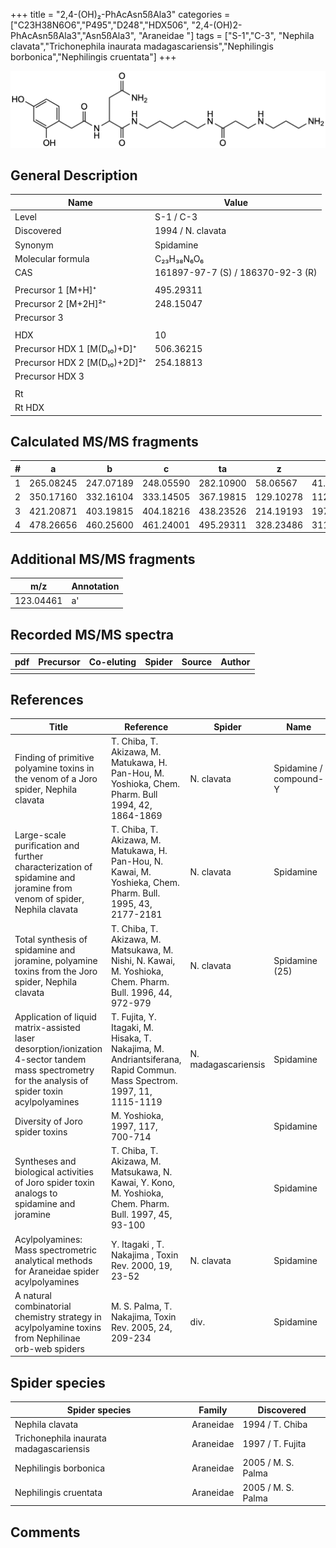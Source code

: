 +++
title = "2,4-(OH)₂-PhAcAsn5ßAla3"
categories = ["C23H38N6O6","P495","D248","HDX506",
"2,4-(OH)2-PhAcAsn5ßAla3","Asn5ßAla3",
"Araneidae "]
tags = ["S-1","C-3",
"Nephila clavata","Trichonephila inaurata madagascariensis","Nephilingis borbonica","Nephilingis cruentata"]
+++

![](/img/2-4-OH2-PhAcAsn5bAla3.png)

## General Description

| Name                         | Value                             |
|------------------------------|-----------------------------------|
| Level                        | S-1 / C-3                               |
| Discovered                   | 1994 / N. clavata                 |
| Synonym                      | Spidamine                         |
| Molecular formula            | C₂₃H₃₈N₆O₆                        |
| CAS                          | 161897-97-7 (S) / 186370-92-3 (R) |
|                              |                                   |
| Precursor 1 [M+H]⁺           | 495.29311                         |
| Precursor 2 [M+2H]²⁺         | 248.15047                         |
| Precursor 3                  |                                   |
|                              |                                   |
| HDX                          | 10                                |
| Precursor HDX 1 [M(D₁₀)+D]⁺   | 506.36215                         |
| Precursor HDX 2 [M(D₁₀)+2D]²⁺ | 254.18813                         |
| Precursor HDX 3              |                                   |
|                              |                                   |
| Rt                           |                                   |
| Rt HDX                       |                                   |

## Calculated MS/MS fragments

| # | a         | b         | c         | ta        | z         | y         | tz        |
|---|-----------|-----------|-----------|-----------|-----------|-----------|-----------|
| 1 | 265.08245 | 247.07189 | 248.05590 | 282.10900 | 58.06567  | 41.03912  | 75.09222  |
| 2 | 350.17160 | 332.16104 | 333.14505 | 367.19815 | 129.10278 | 112.07623 | 146.12933 |
| 3 | 421.20871 | 403.19815 | 404.18216 | 438.23526 | 214.19193 | 197.16538 | 231.21848 |
| 4 | 478.26656 | 460.25600 | 461.24001 | 495.29311 | 328.23486 | 311.20831 | 345.26141 |

## Additional MS/MS fragments

| m/z       | Annotation |
|-----------|------------|
| 123.04461 | a'         |

## Recorded MS/MS spectra

| pdf | Precursor | Co-eluting | Spider | Source | Author |
|-----|-----------|------------|--------|--------|--------|
|     |           |            |        |        |        |

## References

| Title                                                                                                                                               | Reference                                                                                                            | Spider              | Name                   | Content                          | Link                                                                                                                                   |
|-----------------------------------------------------------------------------------------------------------------------------------------------------|----------------------------------------------------------------------------------------------------------------------|---------------------|------------------------|----------------------------------|----------------------------------------------------------------------------------------------------------------------------------------|
| Finding of primitive polyamine toxins in the venom of a Joro spider, Nephila clavata                                                                | T. Chiba, T. Akizawa, M. Matukawa, H. Pan-Hou, M. Yoshioka, Chem. Pharm. Bull 1994, 42, 1864-1869                    | N. clavata          | Spidamine / compound-Y | NMR (ns), Amino acid analysis    | [Link](https://www.jstage.jst.go.jp/article/cpb1958/42/9/42_9_1864/_article)                                                           |
| Large-scale purification and further characterization of spidamine and joramine from venom of spider, Nephila clavata                               | T. Chiba, T. Akizawa, M. Matukawa, H. Pan-Hou, N. Kawai, M. Yoshieka, Chem. Pharm. Bull. 1995, 43, 2177-2181         | N. clavata          | Spidamine              | NMR, Activity-studies            | [Link](https://www.jstage.jst.go.jp/article/cpb1958/43/12/43_12_2177/_article)                                                         |
| Total synthesis of spidamine and joramine, polyamine toxins from the Joro spider, Nephila clavata                                                   | T. Chiba, T. Akizawa, M. Matsukawa, M. Nishi, N. Kawai, M. Yoshioka, Chem. Pharm. Bull. 1996, 44, 972-979            | N. clavata          | Spidamine (25)         | Synthesis, NMR, Activity-studies | [Link](https://www.jstage.jst.go.jp/article/cpb1958/44/5/44_5_972/_article)                                                            |
| Application of liquid matrix-assisted laser desorption/ionization 4-sector tandem mass spectrometry for the analysis of spider toxin acylpolyamines | T. Fujita, Y. Itagaki, M. Hisaka, T. Nakajima, M. Andriantsiferana, Rapid Commun. Mass Spectrom. 1997, 11, 1115-1119 | N. madagascariensis | Spidamine              | LMALDI-CID                       | [Link](https://onlinelibrary.wiley.com/doi/abs/10.1002/%28SICI%291097-0231%2819970630%2911%3A10%3C1115%3A%3AAID-RCM908%3E3.0.CO%3B2-D) |
| Diversity of Joro spider toxins                                                                                                                     | M. Yoshioka,  1997, 117, 700-714                                                                                     |                     | Spidamine              | Review                           | [Link](https://www.jstage.jst.go.jp/article/yakushi1947/117/10-11/117_10-11_700/_article/-char/ja/)                                    |
| Syntheses and biological activities of Joro spider toxin analogs to spidamine and joramine                                                          | T. Chiba, T. Akizawa, M. Matsukawa, N. Kawai, Y. Kono, M. Yoshioka, Chem. Pharm. Bull. 1997, 45, 93-100              |                     | Spidamine              | Activity-studies                 | [Link](https://www.jstage.jst.go.jp/article/cpb1958/45/1/45_1_93/_article)                                                             |
| Acylpolyamines: Mass spectrometric analytical methods for Araneidae spider acylpolyamines                                                           | Y. Itagaki , T. Nakajima , Toxin Rev. 2000, 19, 23-52                                                                | N. clavata          | Spidamine              | Review                           | [Link](https://www.tandfonline.com/doi/abs/10.1081/TXR-100100314)                                                                      |
| A natural combinatorial chemistry strategy in acylpolyamine toxins from Nephilinae orb-web spiders                                                  | M. S. Palma, T. Nakajima, Toxin Rev. 2005, 24, 209-234                                                               | div.                | Spidamine              | LC-MS                            | [Link](https://www.tandfonline.com/doi/abs/10.1081/TXR-200057857)                                                                      | 

## Spider species

| Spider species                    | Family    | Discovered             |
|-----------------------------------|-----------|--------------------|
| Nephila clavata                   | Araneidae | 1994 / T. Chiba    |
| Trichonephila inaurata madagascariensis | Araneidae | 1997 / T. Fujita   |
| Nephilingis borbonica             | Araneidae | 2005 / M. S. Palma |
| Nephilingis cruentata             | Araneidae | 2005 / M. S. Palma |

## Comments
